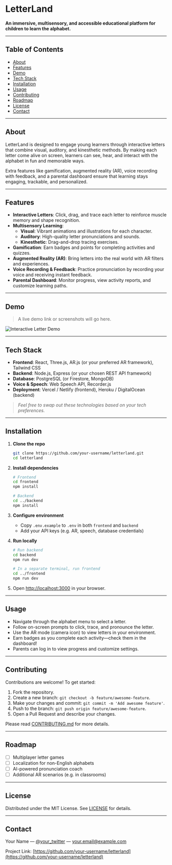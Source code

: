 # LetterLand

**An immersive, multisensory, and accessible educational platform for children to learn the alphabet.**

---

## Table of Contents

- [About](#about)
- [Features](#features)
- [Demo](#demo)
- [Tech Stack](#tech-stack)
- [Installation](#installation)
- [Usage](#usage)
- [Contributing](#contributing)
- [Roadmap](#roadmap)
- [License](#license)
- [Contact](#contact)

---

## About

LetterLand is designed to engage young learners through interactive letters that combine visual, auditory, and kinesthetic methods. By making each letter come alive on screen, learners can see, hear, and interact with the alphabet in fun and memorable ways.

Extra features like gamification, augmented reality (AR), voice recording with feedback, and a parental dashboard ensure that learning stays engaging, trackable, and personalized.

---

## Features

- **Interactive Letters**: Click, drag, and trace each letter to reinforce muscle memory and shape recognition.
- **Multisensory Learning**:
  - **Visual**: Vibrant animations and illustrations for each character.
  - **Auditory**: High-quality letter pronunciations and sounds.
  - **Kinesthetic**: Drag-and-drop tracing exercises.
- **Gamification**: Earn badges and points for completing activities and quizzes.
- **Augmented Reality (AR)**: Bring letters into the real world with AR filters and experiences.
- **Voice Recording & Feedback**: Practice pronunciation by recording your voice and receiving instant feedback.
- **Parental Dashboard**: Monitor progress, view activity reports, and customize learning paths.

---

## Demo

> A live demo link or screenshots will go here.

![Interactive Letter Demo](./assets/demo-interactive.gif)

---

## Tech Stack

- **Frontend**: React, Three.js, AR.js (or your preferred AR framework), Tailwind CSS
- **Backend**: Node.js, Express (or your chosen REST API framework)
- **Database**: PostgreSQL (or Firestore, MongoDB)
- **Voice & Speech**: Web Speech API, Recorder.js
- **Deployment**: Vercel / Netlify (frontend), Heroku / DigitalOcean (backend)

> _Feel free to swap out these technologies based on your tech preferences._

---

## Installation

1. **Clone the repo**
   ```bash
   git clone https://github.com/your-username/letterland.git
   cd letterland
   ```
2. **Install dependencies**

   ```bash
   # Frontend
   cd frontend
   npm install

   # Backend
   cd ../backend
   npm install
   ```

3. **Configure environment**
   - Copy `.env.example` to `.env` in both `frontend` and `backend`
   - Add your API keys (e.g. AR, speech, database credentials)
4. **Run locally**

   ```bash
   # Run backend
   cd backend
   npm run dev

   # In a separate terminal, run frontend
   cd ../frontend
   npm run dev
   ```

5. Open [http://localhost:3000](http://localhost:3000) in your browser.

---

## Usage

- Navigate through the alphabet menu to select a letter.
- Follow on-screen prompts to click, trace, and pronounce the letter.
- Use the AR mode (camera icon) to view letters in your environment.
- Earn badges as you complete each activity—check them in the dashboard!
- Parents can log in to view progress and customize settings.

---

## Contributing

Contributions are welcome! To get started:

1. Fork the repository.
2. Create a new branch: `git checkout -b feature/awesome-feature`.
3. Make your changes and commit: `git commit -m 'Add awesome feature'`.
4. Push to the branch: `git push origin feature/awesome-feature`.
5. Open a Pull Request and describe your changes.

Please read [CONTRIBUTING.md](./CONTRIBUTING.md) for more details.

---

## Roadmap

- [ ] Multiplayer letter games
- [ ] Localization for non-English alphabets
- [ ] AI-powered pronunciation coach
- [ ] Additional AR scenarios (e.g. in classrooms)

---

## License

Distributed under the MIT License. See [LICENSE](./LICENSE) for details.

---

## Contact

Your Name — [@your_twitter](https://twitter.com/your_twitter) — your.email@example.com

Project Link: [https://github.com/your-username/letterland](https://github.com/your-username/letterland)

